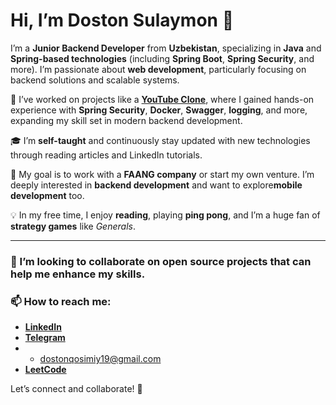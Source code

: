 # Hi, I’m Doston Sulaymon 👋

I’m a **Junior Backend Developer** from **Uzbekistan**, specializing in **Java** and **Spring-based technologies** (including **Spring Boot**, **Spring Security**, and more). I’m passionate about **web development**, particularly focusing on backend solutions and scalable systems.

🚀 I’ve worked on projects like a **[YouTube Clone](https://github.com/dostonbekqosimov/youtube-backend)**, where I gained hands-on experience with **Spring Security**, **Docker**, **Swagger**, **logging**, and more, expanding my skill set in modern backend development.

🎓 I’m **self-taught** and continuously stay updated with new technologies through reading articles and LinkedIn tutorials.

🌱 My goal is to work with a **FAANG company** or start my own venture. I’m deeply interested in **backend development** and want to explore**mobile development** too.

💡 In my free time, I enjoy **reading**, playing **ping pong**, and I’m a huge fan of **strategy games** like *Generals*.

---

### 👯 I’m looking to collaborate on open source projects that can help me enhance my skills.

### 📫 How to reach me:
- **[LinkedIn](https://www.linkedin.com/in/doston-sulaymon-7a085a242/)**
- **[Telegram](https://t.me/dostonsulaymon01)**
- * [dostonqosimiy19@gmail.com](dostonqosimiy19@gmail.com)
- **[LeetCode](https://leetcode.com/u/doston0123/)**

Let’s connect and collaborate! 🤝

